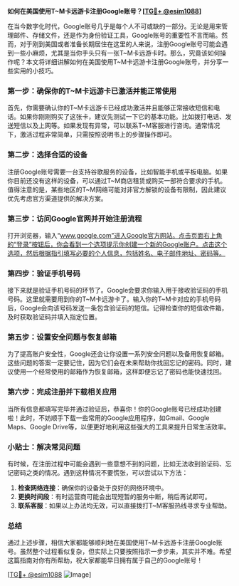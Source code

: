 **如何在美国使用T~M卡远游卡注册Google账号？[[TG💪+ @esim1088](https://t.me/s/esim1088)]**

在当今数字化时代，Google账号几乎是每个人不可或缺的一部分。无论是用来管理邮件、存储文件，还是作为身份验证工具，Google账号的重要性不言而喻。然而，对于刚到美国或者准备长期居住在这里的人来说，注册Google账号可能会遇到一些小麻烦，尤其是当你手头只有一张T~M卡远游卡时。那么，究竟该如何操作呢？本文将详细讲解如何在美国使用T~M卡远游卡注册Google账号，并分享一些实用的小技巧。

### 第一步：确保你的T~M卡远游卡已激活并能正常使用

首先，你需要确认你的T~M卡远游卡已经成功激活并且能够正常接收短信和电话。如果你刚刚购买了这张卡，建议先测试一下它的基本功能。比如拨打电话、发送短信以及上网等。如果发现有异常，可以联系T~M客服进行咨询。通常情况下，激活过程非常简单，只需按照说明书上的步骤操作即可。

### 第二步：选择合适的设备

注册Google账号需要一台支持谷歌服务的设备，比如智能手机或平板电脑。如果你目前还没有这样的设备，可以通过T~M商店租赁或购买一部符合要求的手机。值得注意的是，某些地区的T~M网络可能对非官方解锁的设备有限制，因此建议优先考虑官方渠道提供的解决方案。

### 第三步：访问Google官网并开始注册流程

打开浏览器，输入“www.google.com”进入Google官方网站。点击页面右上角的“登录”按钮后，你会看到一个选项提示你创建一个新的Google账户。点击这个选项，然后根据指引填写必要的个人信息，包括姓名、电子邮件地址、密码等。

### 第四步：验证手机号码

接下来就是验证手机号码的环节了。Google会要求你输入用于接收验证码的手机号码。这里就需要用到你的T~M卡远游卡了。输入你的T~M卡对应的手机号码后，Google会向该号码发送一条包含验证码的短信。记得检查你的短信收件箱，及时获取验证码并填入指定位置。

### 第五步：设置安全问题与恢复邮箱

为了提高账户安全性，Google还会让你设置一系列安全问题以及备用恢复邮箱。这些问题的答案一定要记住，因为它们会在未来帮助你找回忘记的密码。同时，建议使用一个经常使用的邮箱作为恢复邮箱，这样即便忘记了密码也能快速找回。

### 第六步：完成注册并下载相关应用

当所有信息都填写完毕并通过验证后，恭喜你！你的Google账号已经成功创建啦！此时，不妨顺手下载一些常用的Google应用程序，如Gmail、Google Maps、Google Drive等，以便更好地利用这些强大的工具来提升日常生活效率。

### 小贴士：解决常见问题

有时候，在注册过程中可能会遇到一些意想不到的问题，比如无法收到验证码、忘记密码之类的情况。遇到这种情况不要慌张，可以尝试以下方法：

1. **检查网络连接**：确保你的设备处于良好的网络环境中。
2. **更换时间段**：有时运营商可能会出现短暂的服务中断，稍后再试即可。
3. **联系客服**：如果以上办法均无效，可以直接拨打T~M客服热线寻求专业帮助。

### 总结

通过上述步骤，相信大家都能够顺利地在美国使用T~M卡远游卡注册Google账号。虽然整个过程看似复杂，但实际上只要按照指示一步步来，其实并不难。希望这篇指南对你有所帮助，祝大家都能早日拥有属于自己的Google账号！

[[TG💪+ @esim1088](https://t.me/s/esim1088) ![Image](https://i.postimg.cc/4NQfJmqS/Snipaste-2025-05-13-00-14-12.png)]